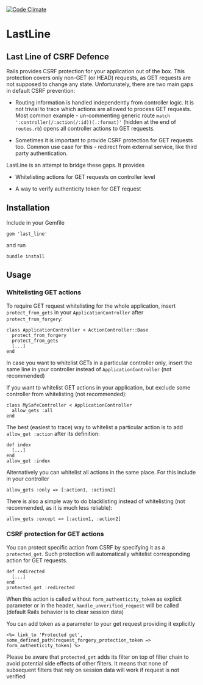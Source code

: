 [![Code Climate](https://codeclimate.com/github/kalenkov/last_line.png)](https://codeclimate.com/github/kalenkov/last_line)

# LastLine

## Last Line of CSRF Defence

Rails provides CSRF protection for your application out of the box. This protection
covers only non-GET (or HEAD) requests, as GET requests are not supposed to change any state.
Unfortunately, there are two main gaps in default CSRF prevention:

- Routing information is handled independently from controller logic. It is not trivial to trace
  which actions are allowed to process GET requests. Most common example - un-commenting generic route
  `match ':controller(/:action(/:id))(.:format)'` (hidden at the end of `routes.rb`) opens all controller
  actions to GET requests.

- Sometimes it is important to provide CSRF protection for GET requests too. Common use case for this -
  redirect from external service, like third party authentication.

LastLine is an attempt to bridge these gaps. It provides

- Whitelisting actions for GET requests on controller level

- A way to verify authenticity token for GET request

## Installation

Include in your Gemfile

    gem 'last_line'

and run

    bundle install

## Usage

### Whitelisting GET actions
To require GET request whitelisting for the whole application, insert `protect_from_gets` in your
`ApplicationController` after `protect_from_forgery`:

    class ApplicationController < ActionController::Base
      protect_from_forgery
      protect_from_gets
      [...]
    end

In case you want to whitelist GETs in a particular controller only, insert the same line in your controller
instead of `ApplicationController` (not recommended)

If you want to whitelist GET actions in your application, but exclude some controller from whitelisting
(not recommended):

    class MySafeController < ApplicationController
      allow_gets :all
    end

The best (easiest to trace) way to whitelist a particular action is to add `allow_get :action` after its definition:

    def index
      [...]
    end
    allow_get :index

Alternatively you can whitelist all actions in the same place. For this include in your controller

    allow_gets :only => [:action1, :action2]

There is also a simple way to do blacklisting instead of whitelisting (not recommended, as it is much less reliable):

    allow_gets :except => [:action1, :action2]

### CSRF protection for GET actions

You can protect specific action from CSRF by specifying it as a `protected_get`. Such protection will automatically
whitelist corresponding action for GET requests.

    def redirected
      [...]
    end
    protected_get :redirected

When this action is called without `form_authenticity_token` as explicit parameter or in the header,
`handle_unverified_request` will be called (default Rails behavior is to clear session data)

You can add token as a parameter to your get request providing it explicitly

    <%= link_to 'Protected get', some_defined_path(request_forgery_protection_token => form_authenticity_token) %>

Please be aware that `protected_get` adds its filter on top of filter chain to avoid potential side effects
of other filters. It means that none of subsequent filters that rely on session data will work if request is
not verified

